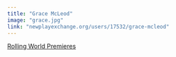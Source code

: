 ```yaml
---
title: "Grace McLeod"
image: "grace.jpg"
link: "newplayexchange.org/users/17532/grace-mcleod"
---
```


[Rolling World Premieres](/programs/rolling-world-premieres)